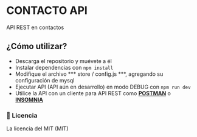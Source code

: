# CONTACTO API
API REST en contactos
## ¿Cómo utilizar?
- Descarga el repositorio y muévete a él
- Instalar dependencias con `npm install`
- Modifique el archivo *** store / config.js ***, agregando su configuración de mysql
- Ejecutar API (API aún en desarrollo) en modo DEBUG con `npm run dev`
- Utilice la API con un cliente para API REST como **[POSTMAN](http://www.postman.com/ "POSTMAN")** o **[INSOMNIA](https://insomnia.rest/ "INSOMNIA")**

### 🧾 Licencia
La licencia del MIT (MIT)